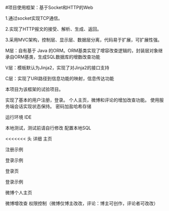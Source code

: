 #项目使用框架：基于Socket和HTTP的Web 

1.通过socket实现TCP通信。

2.实现了HTTP报文的接受、解析、生成、返回。

3.采用MVC架构，控制层、显示层、数据层分离，代码易于扩展，可扩展性强。

M层：自有基于 Java 的ORM。ORM基类实现了增容改查逻辑的，封装层对象继承自ORM基类，生成SQL数据库的增数改查功能

V层：模板默认为Jinja2，实现了对Jinja2的接口支持

C层：实现了URI路径到信息功能的映射，信息传达功能

本项目为该框架的试验项目。

实现了基本的用户注册，登录。
个人主页，微博和评论的增加改查功能。
使用服务端会话实现状态保持。
密码加盐哈希存储

运行环境
IDE
 
本地测试，测试前请自行修改  配置本地SQL

<<<<<<< 头
详细
主页

注册示例

登录示例

登录页

登录示例
 
微博个人主页

微博增改查
权限控制（微博仅博主改改，评论：博主可创作，评论者可改改）
